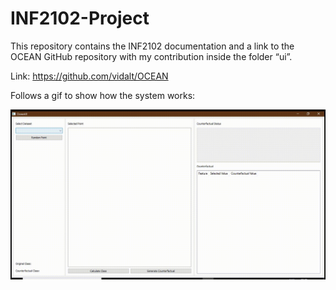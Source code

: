 # INF2102-Project

This repository contains the INF2102 documentation and a link to the OCEAN GitHub repository with my contribution inside the folder “ui”.

Link: https://github.com/vidalt/OCEAN 

Follows a gif to show how the system works:

![](gif_v1.gif)